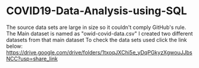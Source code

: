 # COVID19-Data-Analysis-using-SQL
The source data sets are large in size so it couldn't comply GitHub's rule.
The Main dataset is named as "owid-covid-data.csv"
I created two different datasets from that main dataset
To check the data sets used click the link below:
https://drive.google.com/drive/folders/1txoqJXChi5e_yDqPGkyzXgwouJJbsNCC?usp=share_link
